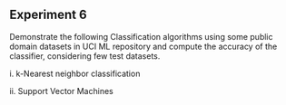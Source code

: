 ## Experiment 6 

Demonstrate the following Classification algorithms using some public domain datasets in UCI ML repository and compute the accuracy of the classifier, considering few test datasets.

i. k-Nearest neighbor classification

ii. Support Vector Machines
